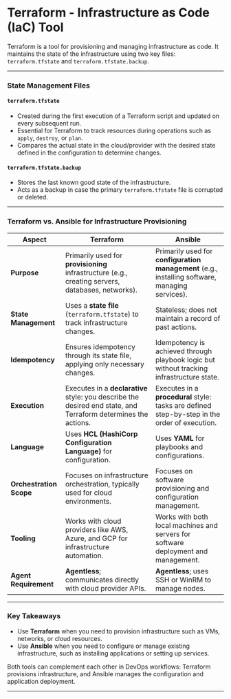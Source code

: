 # Terraform - Infrastructure as Code (IaC) Tool

Terraform is a tool for provisioning and managing infrastructure as code. It maintains the state of the infrastructure using two key files: `terraform.tfstate` and `terraform.tfstate.backup`.

---

### **State Management Files**

#### `terraform.tfstate`
- Created during the first execution of a Terraform script and updated on every subsequent run.
- Essential for Terraform to track resources during operations such as `apply`, `destroy`, or `plan`.
- Compares the actual state in the cloud/provider with the desired state defined in the configuration to determine changes.

#### `terraform.tfstate.backup`
- Stores the last known good state of the infrastructure.
- Acts as a backup in case the primary `terraform.tfstate` file is corrupted or deleted.

---

### **Terraform vs. Ansible for Infrastructure Provisioning**

| **Aspect**                 | **Terraform**                                            | **Ansible**                                             |
|----------------------------|----------------------------------------------------------|---------------------------------------------------------|
| **Purpose**                | Primarily used for **provisioning** infrastructure (e.g., creating servers, databases, networks). | Primarily used for **configuration management** (e.g., installing software, managing services). |
| **State Management**       | Uses a **state file** (`terraform.tfstate`) to track infrastructure changes. | Stateless; does not maintain a record of past actions.  |
| **Idempotency**            | Ensures idempotency through its state file, applying only necessary changes. | Idempotency is achieved through playbook logic but without tracking infrastructure state. |
| **Execution**              | Executes in a **declarative** style: you describe the desired end state, and Terraform determines the actions. | Executes in a **procedural** style: tasks are defined step-by-step in the order of execution. |
| **Language**               | Uses **HCL (HashiCorp Configuration Language)** for configuration. | Uses **YAML** for playbooks and configurations.         |
| **Orchestration Scope**    | Focuses on infrastructure orchestration, typically used for cloud environments. | Focuses on software provisioning and configuration management. |
| **Tooling**                | Works with cloud providers like AWS, Azure, and GCP for infrastructure automation. | Works with both local machines and servers for software deployment and management. |
| **Agent Requirement**      | **Agentless**; communicates directly with cloud provider APIs. | **Agentless**; uses SSH or WinRM to manage nodes.       |

---

### **Key Takeaways**
- Use **Terraform** when you need to provision infrastructure such as VMs, networks, or cloud resources.
- Use **Ansible** when you need to configure or manage existing infrastructure, such as installing applications or setting up services.

Both tools can complement each other in DevOps workflows: Terraform provisions infrastructure, and Ansible manages the configuration and application deployment.

---
